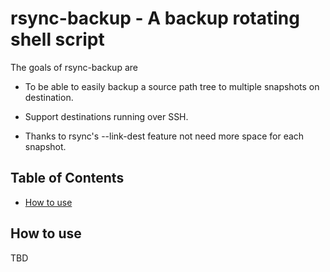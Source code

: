 # rsync-backup - A backup rotating shell script

The goals of rsync-backup are

- To be able to easily backup a source path tree to multiple snapshots on destination.

- Support destinations running over SSH.

- Thanks to rsync's --link-dest feature not need more space for each snapshot.

## Table of Contents

- [How to use](#how-to-use)

## How to use

TBD

